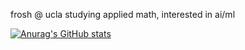 frosh @ ucla studying applied math, interested in ai/ml

[![Anurag's GitHub stats](https://github-readme-stats.vercel.app/api?username=giyushino)](https://github.com/anuraghazra/github-readme-stats)
